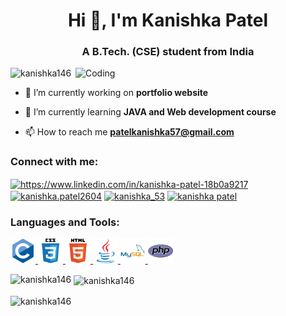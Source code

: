 <h1 align="center">Hi 👋, I'm Kanishka Patel</h1>
<h3 align="center">A B.Tech. (CSE) student from India</h3>
<img align="right" alt="Coding" width="400" src="https://miro.medium.com/max/1400/1*qdAW1TjCN57h1lbuuzvchg.gif">

<p align="left"> <img src="https://komarev.com/ghpvc/?username=kanishka146&label=Profile%20views&color=0e75b6&style=flat" alt="kanishka146" /> </p>

- 🔭 I’m currently working on **portfolio website**

- 🌱 I’m currently learning **JAVA and Web development course**

- 📫 How to reach me **patelkanishka57@gmail.com**

<h3 align="left">Connect with me:</h3>
<p align="left">
<a href="https://linkedin.com/in/https://www.linkedin.com/in/kanishka-patel-18b0a9217" target="blank"><img align="center" src="https://raw.githubusercontent.com/rahuldkjain/github-profile-readme-generator/master/src/images/icons/Social/linked-in-alt.svg" alt="https://www.linkedin.com/in/kanishka-patel-18b0a9217" height="30" width="40" /></a>
<a href="https://instagram.com/kanishka.patel2604" target="blank"><img align="center" src="https://raw.githubusercontent.com/rahuldkjain/github-profile-readme-generator/master/src/images/icons/Social/instagram.svg" alt="kanishka.patel2604" height="30" width="40" /></a>
<a href="https://www.codechef.com/users/kanishka_53" target="blank"><img align="center" src="https://cdn.jsdelivr.net/npm/simple-icons@3.1.0/icons/codechef.svg" alt="kanishka_53" height="30" width="40" /></a>
<a href="https://www.hackerrank.com/kanishka patel" target="blank"><img align="center" src="https://raw.githubusercontent.com/rahuldkjain/github-profile-readme-generator/master/src/images/icons/Social/hackerrank.svg" alt="kanishka patel" height="30" width="40" /></a>
</p>

<h3 align="left">Languages and Tools:</h3>
<p align="left"> <a href="https://www.cprogramming.com/" target="_blank" rel="noreferrer"> <img src="https://raw.githubusercontent.com/devicons/devicon/master/icons/c/c-original.svg" alt="c" width="40" height="40"/> </a> <a href="https://www.w3schools.com/css/" target="_blank" rel="noreferrer"> <img src="https://raw.githubusercontent.com/devicons/devicon/master/icons/css3/css3-original-wordmark.svg" alt="css3" width="40" height="40"/> </a> <a href="https://www.w3.org/html/" target="_blank" rel="noreferrer"> <img src="https://raw.githubusercontent.com/devicons/devicon/master/icons/html5/html5-original-wordmark.svg" alt="html5" width="40" height="40"/> </a> <a href="https://www.java.com" target="_blank" rel="noreferrer"> <img src="https://raw.githubusercontent.com/devicons/devicon/master/icons/java/java-original.svg" alt="java" width="40" height="40"/> </a> <a href="https://www.mysql.com/" target="_blank" rel="noreferrer"> <img src="https://raw.githubusercontent.com/devicons/devicon/master/icons/mysql/mysql-original-wordmark.svg" alt="mysql" width="40" height="40"/> </a> <a href="https://www.php.net" target="_blank" rel="noreferrer"> <img src="https://raw.githubusercontent.com/devicons/devicon/master/icons/php/php-original.svg" alt="php" width="40" height="40"/> </a> </p>

<p><img align="left" src="https://github-readme-stats.vercel.app/api/top-langs?username=kanishka146&show_icons=true&locale=en&layout=compact" alt="kanishka146" /></p>

<p>&nbsp;<img align="center" src="https://github-readme-stats.vercel.app/api?username=kanishka146&show_icons=true&locale=en" alt="kanishka146" /></p>

<p><img align="center" src="https://github-readme-streak-stats.herokuapp.com/?user=kanishka146&" alt="kanishka146" /></p>
